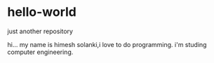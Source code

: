 # hello-world
just another repository

hi...
my name is himesh solanki,i love to do programming.
i'm studing computer engineering.
